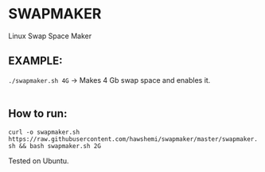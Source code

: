# SWAPMAKER
Linux Swap Space Maker

## EXAMPLE:
`./swapmaker.sh 4G`
-> Makes 4 Gb swap space and enables it.
<br></br>
## How to run:
```curl -o swapmaker.sh https://raw.githubusercontent.com/hawshemi/swapmaker/master/swapmaker.sh && bash swapmaker.sh 2G```

Tested on Ubuntu.
